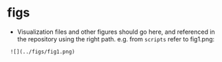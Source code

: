 # figs 
- Visualization files and other figures should go here, and referenced in the repository using the right path. e.g. from `scripts` refer to fig1.png: 

``` ![](../figs/fig1.png)```
